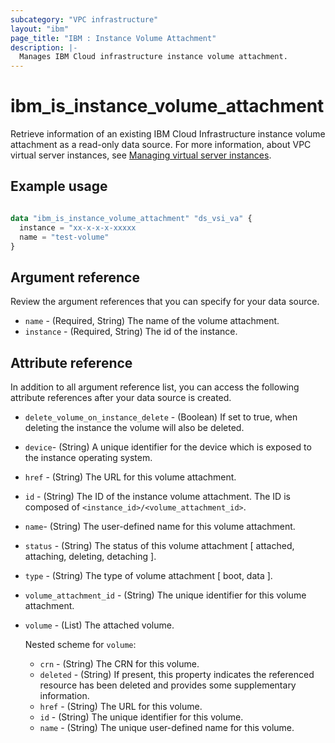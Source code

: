 ```yaml
---
subcategory: "VPC infrastructure"
layout: "ibm"
page_title: "IBM : Instance Volume Attachment"
description: |-
  Manages IBM Cloud infrastructure instance volume attachment.
---
```


# ibm_is_instance_volume_attachment
Retrieve information of an existing IBM Cloud Infrastructure instance volume attachment as a read-only data source. For more information, about VPC virtual server instances, see [Managing virtual server instances](https://cloud.ibm.com/docs/vpc?topic=vpc-managing-virtual-server-instances).


## Example usage

```terraform

data "ibm_is_instance_volume_attachment" "ds_vsi_va" {
  instance = "xx-x-x-x-xxxxx
  name = "test-volume"
}

```

## Argument reference
Review the argument references that you can specify for your data source.

- `name` - (Required, String) The name of the volume attachment.
- `instance` - (Required, String) The id of the instance.

## Attribute reference
In addition to all argument reference list, you can access the following attribute references after your data source is created.

- `delete_volume_on_instance_delete` - (Boolean) If set to true, when deleting the instance the volume will also be deleted.
- `device`-  (String) A unique identifier for the device which is exposed to the instance operating system.
- `href` - (String) The URL for this volume attachment.
- `id` - (String) The ID of the instance volume attachment. The ID is composed of `<instance_id>/<volume_attachment_id>`.
- `name`-  (String) The user-defined name for this volume attachment.
- `status` - (String) The status of this volume attachment [ attached, attaching, deleting, detaching ].
- `type` - (String) The type of volume attachment [ boot, data ].
- `volume_attachment_id` - (String) The unique identifier for this volume attachment.
- `volume` - (List) The attached volume.

  Nested scheme for `volume`:
  - `crn` - (String) The CRN for this volume.
  - `deleted` - (String) If present, this property indicates the referenced resource has been deleted and provides some supplementary information.
  - `href` - (String) The URL for this volume.
  - `id` - (String) The unique identifier for this volume.
  - `name` - (String) The unique user-defined name for this volume.
